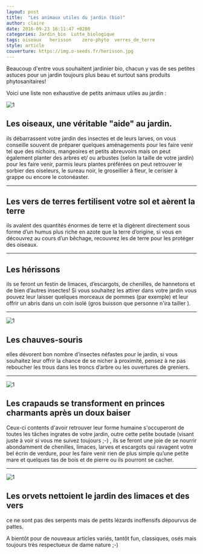 ```yaml
---
layout: post
title:  "Les animaux utiles du jardin (bio)"
author: claire
date: 2016-09-23 16:11:47 +0200
categories: Jardin_bio	Lutte_biologique
tags: oiseaux	herisson	zero-phyto	verres_de_terre
style: article
couverture: https://img.o-seeds.fr/herisson.jpg
---
```


Beaucoup d'entre vous souhaitent jardinier bio, chacun y vas de ses petites astuces pour un jardin toujours plus beau et surtout sans produits phytosanitaires!

<!--more-->

Voici une liste non exhaustive de petits animaux utiles au jardin :

![1](https://img.o-seeds.fr/oiseau.jpg)

## Les oiseaux, une véritable "aide" au jardin.

ils débarrassent votre jardin des insectes et de leurs larves, on vous conseille souvent de préparer quelques aménagements pour les faire venir tel que des nichoirs, mangeoires et petits abreuvoirs mais on peut également planter des arbres et/ ou arbustes (selon la taille de votre jardin) pour les faire venir, parmis leurs plantes préférées on peut retrouver le sorbier des oiseleurs, le sureau noir, le groseillier à fleur,  le cerisier à grappe ou encore le cotonéaster.

---

## Les vers de terres fertilisent votre sol et aèrent la terre

ils avalent des quantités énormes de terre et la digèrent directement sous forme d’un humus plus riche en azote que la terre d’origine, si vous en découvrez au cours d’un bêchage, recouvrez les de terre pour les protéger des oiseaux.

---

## Les hérissons

ils se feront un festin de limaces, d’escargots, de chenilles, de hannetons et de bien d’autres insectes! Si vous souhaitez les attirer dans votre jardin vous pouvez leur laisser quelques morceaux de pommes (par exemple) et leur offrir un abris dans un coin isolé  (gros buisson que personne n'ira tailler ).

---

![1](https://img.o-seeds.fr/chauve-souris.jpg)

## Les chauves-souris 

elles dévorent bon nombre d’insectes néfastes pour le jardin, si vous souhaitez leur offrir la chance de se nicher à proximité, pensez à ne pas reboucher les trous dans les troncs d’arbre ou les ouvertures de greniers.


---

![1](https://img.o-seeds.fr/crapaud.jpg)

## Les crapauds se transforment en princes charmants après un doux baiser

Ceux-ci contents d'avoir retrouver leur forme humaine s'occuperont de toutes les tâches ingrates de votre jardin, outre cette petite boutade (visant juste à voir si vous me suivez toujours ;-) , ils se feront une joie de se nourrir abondamment de chenilles, limaces, larves et escargots qui ravagent votre bel écrin de verdure, pour les faire venir rien de plus simple qu’une petite mare et quelques tas de bois et de pierre ou ils pourront se cacher.

---

![1](https://img.o-seeds.fr/orvet.jpg)

## Les orvets nettoient le jardin des limaces et des vers

ce ne sont pas des serpents mais de petits lézards inoffensifs dépourvus de pattes.


A bientôt pour de nouveaux articles variés, tantôt fun, classiques, osés mais toujours très respectueux de dame nature ;-)